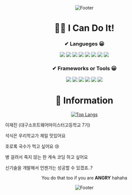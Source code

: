 <div align = center>
  
![Footer](https://capsule-render.vercel.app/api?type=slice&color=d0e39a&height=200&text=이재진&fontColor=ffffff&fontSize=40&desc=대구소프트웨어마이스터고%207기&fontAlign=70&fontAlignY=20&descAlign=70&descAlignY=40&rotate=14&section=header)

#  🐱‍👤 I Can Do It!

### ✔ Langueges 😀
<p>
  <a><img src="https://img.shields.io/badge/C-A8B9CC?style=for-the-badge&logo=C&logoColor=white"/></a>
  <a><img src="https://img.shields.io/badge/Python-3776AB?style=for-the-badge&logo=python&logoColor=yellow"/></a>
  <a><img src="https://img.shields.io/badge/Java-FF7800?style=for-the-badge&logo=java&logoColor=white"/></a>
  <a><img src="https://img.shields.io/badge/Kotlin-7F52FF?style=for-the-badge&logo=kotlin&logoColor=white"/></a>
  <a><img src="https://img.shields.io/badge/Node.js-339933?style=for-the-badge&logo=nodejs&logoColor=white"/></a>
  <a><img src="https://img.shields.io/badge/HTML5-E34F26?style=for-the-badge&logo=html&logoColor=white"/></a>
  <a><img src="https://img.shields.io/badge/CSS3-1572B6?style=for-the-badge&logo=css&logoColor=white"/></a>
  <a><img src="https://img.shields.io/badge/JavaScript-F7DF1E?style=for-the-badge&logo=js&logoColor=white"/></a>
</p>

### ✔ Frameworks or Tools 😀
<p>
  <a><img src="https://img.shields.io/badge/.NET-512BD4?style=for-the-badge&logo=.NET&logoColor=white"/></a>
  <a><img src="https://img.shields.io/badge/Spring Boot-6DB33F?style=for-the-badge&logo=spring&logoColor=white"/></a>
  <a><img src="https://img.shields.io/badge/Selenium-FFD900?style=for-the-badge&logo=selenium&logoColor=white"/></a>
  <a><img src="https://img.shields.io/badge/Unity-FFFFFF?style=for-the-badge&logo=unity&logoColor=black"/></a>
  <a><img src="https://img.shields.io/badge/Heroku-430098?style=for-the-badge&logo=heroku&logoColor=white"/></a>
  <a><img src="https://img.shields.io/badge/MySQL-4479A1?style=for-the-badge&logo=sql&logoColor=white"/></a>
</p>

# 💬 Information

[![Top Langs](https://github-readme-stats.vercel.app/api/top-langs/?username=HINU0622)](https://github.com/HINU0622/github-readme-stats)

</div>

이재진 (대구소프트웨어마이스터고등학교 7기)

석식은 우리학교가 제일 맛있어요

호로록 국수가 먹고 싶어요 😢

병 걸려서 죽지 않는 한 계속 코딩 하고 싶어요

신기술을 개발해서 언젠가는 성공할 수 있겠죠..?

<div align = center>

You do that too if you are **ANGRY** hahaha
  
![Footer](https://capsule-render.vercel.app/api?type=waving&color=666666&height=200&text=Php%20is%20Better%20Than%20Python&fontColor=ffffff&fontSize=25&fontAlignY=70&section=footer)
